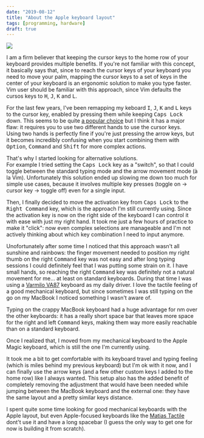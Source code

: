 ```yaml
---
date: "2019-08-12"
title: "About the Apple keyboard layout"
tags: [programming, hardware]
draft: true
---
```


![](/images/blog/2019-08-12-about-the-apple-keyboard-layout/magic-keyboard.svg)

I am a firm believer that keeping the cursor keys to the home row of your keyboard provides multiple benefits.
If you're not familiar with this concept, it basically says that, since to reach the cursor keys of your keyboard you need to move your palm, mapping the cursor keys to a set of keys in the center of your keyboard is an ergonomic solution to make you type faster.  
Vim user should be familiar with this approach, since Vim defaults the cursos keys to <kbd>H</kbd>, <kbd>J</kbd>, <kbd>K</kbd> and <kbd>L</kbd>.

For the last few years, I've been remapping my keboard <kbd>I</kbd>, <kbd>J</kbd>, <kbd>K</kbd> and <kbd>L</kbd> keys to the cursor key, enabled by pressing them while keeping <kbd>Caps Lock</kbd> down. This seems to be quite [a popular choice](https://tonsky.me/blog/cursor-keys/) but I think it has a major flaw: it requires you to use two different hands to use the cursor keys.  
Using two hands is perfectly fine if you're just pressing the arrow keys, but it becomes incredibly confusing when you start combining them with <kbd>Option</kbd>, <kbd>Command</kbd> and <kbd>Shift</kbd> for more complex actions.

That's why I started looking for alternative solutions.  
For example I tried setting the <kbd>Caps Lock</kbd> key as a "switch", so that I could toggle between the standard typing mode and the arrow movement mode (à la Vim). Unfortunately this solution ended up slowing me down too much for simple use cases, because it involves multiple key presses (toggle on → cursor key → toggle off) even for a single input.

Then, I finally decided to move the activation key from <kbd>Caps Lock</kbd> to the <kbd>Right Command</kbd> key, which is the approach I'm still currently using.
Since the activation key is now on the right side of the keyboard I can control it with ease with just my right hand. It took me just a few hours of practice to make it "click": now even complex selections are manageable and I'm not actively thinking about which key combination I need to input anymore.

Unofortunately after some time I noticed that this approach wasn't all sunshine and rainbows: the finger movement needed to position my right thumb on the right <kbd>Command</kbd> key was not easy and after long typing sessions I could definitely feel that I was putting some strain on it.
I have small hands, so reaching the right <kbd>Command</kbd> key was definitely not a natural movement for me... at least on standard keyboards.
During that time I was using a [Varmilo VA87](https://www.varmilo.com/keyboardproscenium/en_subject_product_detailed?subjectid=31) keyboard as my daily driver. I love the tactile feeling of a good mechanical keyboard, but since sometimes I was still typing on the go on my MacBook I noticed something I wasn't aware of.

Typing on the crappy MacBook keyboard had a huge advantage for nm over the other keyboards: it has a really short space bar that leaves more space for the right and left <kbd>Command</kbd> keys, making them way more easily reachable than on a standard keyboard.

Once I realized that, I moved from my mechanical keyboard to the Apple Magic keyboard, which is still the one I'm currently using.

It took me a bit to get comfortable with its keyboard travel and typing feeling (which is miles behind my previous keyboard) but I'm ok with it now, and I can finally use the arrow keys (and a few other custom keys I added to the home row) like I always wanted.
This setup also has the added benefit of completely removing the adjustment that would have been needed while jumping between the MacBook keyboard and the external one: they have the same layout and a pretty similar keys distance.

I spent quite some time looking for good mechanical keyboards with the Apple layout, but even Apple-focused keyboards like the [Matias Tactile](https://matias.ca/tactilepro/) dont't use it and have a long spacebar (I guess the only way to get one for now is building it from scratch).
